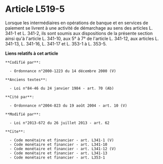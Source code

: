 # Article L519-5

Lorsque les intermédiaires en opérations de banque et en services de paiement se livrent à une activité de démarchage au sens
des articles L. 341-1 et L. 341-2, ils sont soumis aux dispositions de la présente section ainsi qu'à l'article L. 341-10,
aux 5° à 7° de l'article L. 341-12, aux articles L. 341-13, L. 341-16, L. 341-17 et L. 353-1 à L. 353-5.

**Liens relatifs à cet article**

	**Codifié par**:

	  - Ordonnance n°2000-1223 du 14 décembre 2000 (V)

	**Anciens textes**:

	  - Loi n°84-46 du 24 janvier 1984 - art. 70 (Ab)

	**Cité par**:

	  - Ordonnance n°2004-823 du 19 août 2004 - art. 10 (V)

	**Modifié par**:

	  - Loi n°2013-672 du 26 juillet 2013 - art. 62

	**Cite**:

	  - Code monétaire et financier - art. L341-1 (V)
	  - Code monétaire et financier - art. L341-10
	  - Code monétaire et financier - art. L341-12 (V)
	  - Code monétaire et financier - art. L341-13
	  - Code monétaire et financier - art. L353-1
